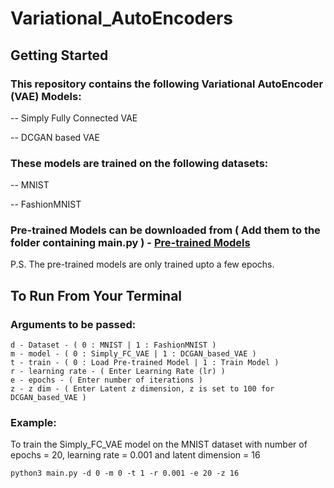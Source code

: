 # Variational_AutoEncoders

## Getting Started

### This repository contains the following Variational AutoEncoder (VAE) Models:

-- Simply Fully Connected VAE

-- DCGAN based VAE

### These models are trained on the following datasets:

-- MNIST

-- FashionMNIST

### Pre-trained Models can be downloaded from ( Add them to the folder containing main.py ) - [Pre-trained Models](https://drive.google.com/drive/folders/1Nk3xpGvYcnHxkO7p8PRHpRmUvVhFjeDV?)
P.S. The pre-trained models are only trained upto a few epochs. 

## To Run From Your Terminal

### Arguments to be passed:

```
d - Dataset - ( 0 : MNIST | 1 : FashionMNIST )
m - model - ( 0 : Simply_FC_VAE | 1 : DCGAN_based_VAE )
t - train - ( 0 : Load Pre-trained Model | 1 : Train Model )
r - learning rate - ( Enter Learning Rate (lr) )
e - epochs - ( Enter number of iterations )
z - z dim - ( Enter Latent z dimension, z is set to 100 for DCGAN_based_VAE )
```
### Example:

To train the Simply_FC_VAE model on the MNIST dataset with number of epochs = 20, learning rate = 0.001 and latent dimension = 16
```
python3 main.py -d 0 -m 0 -t 1 -r 0.001 -e 20 -z 16
```
